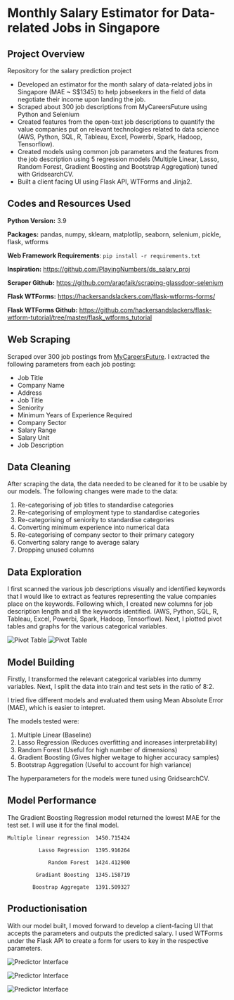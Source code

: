 # Monthly Salary Estimator for Data-related Jobs in Singapore

## Project Overview

 Repository for the salary prediction project
 - Developed an estimator for the month salary of data-related jobs in Singapore (MAE ~ S$1345) to help jobseekers in the field of data negotiate their income upon landing the job.
 - Scraped about 300 job descriptions from MyCareersFuture using Python and Selenium
 - Created features from the open-text job descriptions to quantify the value companies put on relevant technologies related to data science (AWS, Python, SQL, R, Tableau, Excel, Powerbi, Spark, Hadoop, Tensorflow).
 - Created models using common job parameters and the features from the job description using 5 regression models (Multiple Linear, Lasso, Random Forest, Gradient Boosting and Bootstrap Aggregation) tuned with GridsearchCV.
 - Built a client facing UI using Flask API, WTForms and Jinja2. 

## Codes and Resources Used

**Python Version:** 3.9

**Packages:** pandas, numpy, sklearn, matplotlip, seaborn, selenium, pickle, flask, wtforms

**Web Framework Requirements**: ```pip install -r requirements.txt```

**Inspiration:** https://github.com/PlayingNumbers/ds_salary_proj

**Scraper Github:** https://github.com/arapfaik/scraping-glassdoor-selenium

**Flask WTForms:** https://hackersandslackers.com/flask-wtforms-forms/

**Flask WTForms Github:** https://github.com/hackersandslackers/flask-wtform-tutorial/tree/master/flask_wtforms_tutorial


## Web Scraping

Scraped over 300 job postings from [MyCareersFuture](https://www.mycareersfuture.gov.sg/). I extracted the following parameters from each job posting:
- Job Title
- Company Name
- Address
- Job Title
- Seniority
- Minimum Years of Experience Required
- Company Sector
- Salary Range
- Salary Unit
- Job Description

## Data Cleaning

After scraping the data, the data needed to be cleaned for it to be usable by our models. The following changes were made to the data:
1. Re-categorising of job titles to standardise categories
2. Re-categorising of employment type to standardise categories
3. Re-categorising of seniority to standardise categories
4. Converting minimum experience into numerical data
5. Re-categorising of company sector to their primary category
6. Converting salary range to average salary
7. Dropping unused columns

## Data Exploration

I first scanned the various job descriptions visually and identified keywords that I would like to extract as features representing the value companies place on the keywords. Following which, I created new columns for job description length and all the keywords identified. (AWS, Python, SQL, R, Tableau, Excel, Powerbi, Spark, Hadoop, Tensorflow). Next, I plotted pivot tables and graphs for the various categorical variables.

![Pivot Table](https://github.com/edologgerbird/salary_pred/blob/main/assets/table2.png "Pivot Table")
![Pivot Table](https://github.com/edologgerbird/salary_pred/blob/main/assets/table1.png "Pivot Table")

## Model Building

Firstly, I transformed the relevant categorical variables into dummy variables. Next, I split the data into train and test sets in the ratio of 8:2.

I tried five different models and evaluated them using Mean Absolute Error (MAE), which is easier to intepret.

The models tested were:
1. Multiple Linear (Baseline)
2. Lasso Regression (Reduces overfitting and increases interpretability)
3. Random Forest (Useful for high number of dimensions)
4. Gradient Boosting (Gives higher weitage to higher accuracy samples)
5. Bootstrap Aggregation (Useful to account for high variance)

The hyperparameters for the models were tuned using GridsearchCV.

## Model Performance

The Gradient Boosting Regression model returned the lowest MAE for the test set. I will use it for the final model.


    Multiple linear regression  1450.715424
  
              Lasso Regression  1395.916264
            
                 Random Forest  1424.412900
               
             Gradiant Boosting  1345.158719
           
            Boostrap Aggregate  1391.509327

## Productionisation

With our model built, I moved forward to develop a client-facing UI that accepts the parameters and outputs the predicted salary. I used WTForms under the Flask API to create a form for users to key in the respective parameters. 

![Predictor Interface](https://github.com/edologgerbird/salary_pred/blob/main/assets/demo0.png "Predictor Interface")


![Predictor Interface](https://github.com/edologgerbird/salary_pred/blob/main/assets/demo1.png "Predictor Interface")


![Predictor Interface](https://github.com/edologgerbird/salary_pred/blob/main/assets/demo2.png "Predictor Interface")
